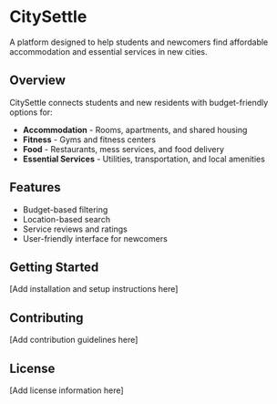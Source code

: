 # CitySettle

A platform designed to help students and newcomers find affordable accommodation and essential services in new cities.

## Overview

CitySettle connects students and new residents with budget-friendly options for:
- **Accommodation** - Rooms, apartments, and shared housing
- **Fitness** - Gyms and fitness centers
- **Food** - Restaurants, mess services, and food delivery
- **Essential Services** - Utilities, transportation, and local amenities

## Features

- Budget-based filtering
- Location-based search
- Service reviews and ratings
- User-friendly interface for newcomers

## Getting Started

[Add installation and setup instructions here]

## Contributing

[Add contribution guidelines here]

## License

[Add license information here]